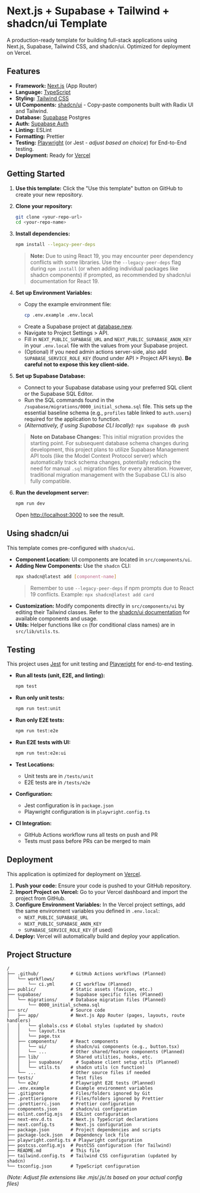 # Next.js + Supabase + Tailwind + shadcn/ui Template

A production-ready template for building full-stack applications using Next.js, Supabase, Tailwind CSS, and shadcn/ui. Optimized for deployment on Vercel.

## Features

*   **Framework:** [Next.js](https://nextjs.org/) (App Router)
*   **Language:** [TypeScript](https://www.typescriptlang.org/)
*   **Styling:** [Tailwind CSS](https://tailwindcss.com/)
*   **UI Components:** [shadcn/ui](https://ui.shadcn.com/) - Copy-paste components built with Radix UI and Tailwind.
*   **Database:** [Supabase](https://supabase.com/) Postgres
*   **Auth:** [Supabase Auth](https://supabase.com/auth)
*   **Linting:** ESLint
*   **Formatting:** Prettier
*   **Testing:** [Playwright](https://playwright.dev/) (or Jest - *adjust based on choice*) for End-to-End testing.
*   **Deployment:** Ready for [Vercel](https://vercel.com/)

## Getting Started

1.  **Use this template:** Click the "Use this template" button on GitHub to create your new repository.
2.  **Clone your repository:**
    ```bash
    git clone <your-repo-url>
    cd <your-repo-name>
    ```
3.  **Install dependencies:**
    ```bash
    npm install --legacy-peer-deps
    ```
    > **Note:** Due to using React 19, you may encounter peer dependency conflicts with some libraries. Use the `--legacy-peer-deps` flag during `npm install` (or when adding individual packages like shadcn components) if prompted, as recommended by shadcn/ui documentation for React 19.
4.  **Set up Environment Variables:**
    *   Copy the example environment file:
        ```bash
        cp .env.example .env.local
        ```
    *   Create a Supabase project at [database.new](https://database.new).
    *   Navigate to Project Settings > API.
    *   Fill in `NEXT_PUBLIC_SUPABASE_URL` and `NEXT_PUBLIC_SUPABASE_ANON_KEY` in your `.env.local` file with the values from your Supabase project.
    *   (Optional) If you need admin actions server-side, also add `SUPABASE_SERVICE_ROLE_KEY` (found under API > Project API keys). **Be careful not to expose this key client-side.**
5.  **Set up Supabase Database:**
    *   Connect to your Supabase database using your preferred SQL client or the Supabase SQL Editor.
    *   Run the SQL commands found in the `/supabase/migrations/0000_initial_schema.sql` file. This sets up the essential baseline schema (e.g., `profiles` table linked to `auth.users`) required for the application to function.
    *   *(Alternatively, if using Supabase CLI locally):* `npx supabase db push`

    > **Note on Database Changes:** This initial migration provides the starting point. For subsequent database schema changes during development, this project plans to utilize Supabase Management API tools (like the Model Context Protocol server) which automatically track schema changes, potentially reducing the need for manual `.sql` migration files for every alteration. However, traditional migration management with the Supabase CLI is also fully compatible.

6.  **Run the development server:**
    ```bash
    npm run dev
    ```
    Open [http://localhost:3000](http://localhost:3000) to see the result.

## Using shadcn/ui

This template comes pre-configured with `shadcn/ui`.

*   **Component Location:** UI components are located in `src/components/ui`.
*   **Adding New Components:** Use the `shadcn` CLI:
    ```bash
    npx shadcn@latest add [component-name]
    ```
    > Remember to use `--legacy-peer-deps` if npm prompts due to React 19 conflicts.
    Example: `npx shadcn@latest add card`
*   **Customization:** Modify components directly in `src/components/ui` by editing their Tailwind classes. Refer to the [shadcn/ui documentation](https://ui.shadcn.com/docs) for available components and usage.
*   **Utils:** Helper functions like `cn` (for conditional class names) are in `src/lib/utils.ts`.

## Testing

This project uses [Jest](https://jestjs.io/) for unit testing and [Playwright](https://playwright.dev/) for end-to-end testing.

*   **Run all tests (unit, E2E, and linting):**
    ```bash
    npm test
    ```

*   **Run only unit tests:**
    ```bash
    npm run test:unit
    ```

*   **Run only E2E tests:**
    ```bash
    npm run test:e2e
    ```

*   **Run E2E tests with UI:**
    ```bash
    npm run test:e2e:ui
    ```

*   **Test Locations:** 
    - Unit tests are in `/tests/unit`
    - E2E tests are in `/tests/e2e`

*   **Configuration:** 
    - Jest configuration is in `package.json`
    - Playwright configuration is in `playwright.config.ts`

*   **CI Integration:**
    - GitHub Actions workflow runs all tests on push and PR
    - Tests must pass before PRs can be merged to main

## Deployment

This application is optimized for deployment on [Vercel](https://vercel.com/).

1.  **Push your code:** Ensure your code is pushed to your GitHub repository.
2.  **Import Project on Vercel:** Go to your Vercel dashboard and import the project from GitHub.
3.  **Configure Environment Variables:** In the Vercel project settings, add the same environment variables you defined in `.env.local`:
    *   `NEXT_PUBLIC_SUPABASE_URL`
    *   `NEXT_PUBLIC_SUPABASE_ANON_KEY`
    *   `SUPABASE_SERVICE_ROLE_KEY` (if used)
4.  **Deploy:** Vercel will automatically build and deploy your application.

## Project Structure

```
/
├── .github/            # GitHub Actions workflows (Planned)
│   └── workflows/
│       └── ci.yml      # CI workflow (Planned)
├── public/             # Static assets (favicon, etc.)
├── supabase/           # Supabase specific files (Planned)
│   └── migrations/     # Database migration files (Planned)
│       └── 0000_initial_schema.sql
├── src/                # Source code
│   ├── app/            # Next.js App Router (pages, layouts, route handlers)
│   │   └── globals.css # Global styles (updated by shadcn)
│   │   └── layout.tsx
│   │   └── page.tsx
│   ├── components/     # React components
│   │   └── ui/         # shadcn/ui components (e.g., button.tsx)
│   │   └── ...         # Other shared/feature components (Planned)
│   ├── lib/            # Shared utilities, hooks, etc.
│   │   ├── supabase/     # Supabase client setup utils (Planned)
│   │   └── utils.ts    # shadcn utils (cn function)
│   └── ...             # Other source files if needed
├── tests/              # Test files
│   └── e2e/            # Playwright E2E tests (Planned)
├── .env.example        # Example environment variables
├── .gitignore          # Files/folders ignored by Git
├── .prettierignore     # Files/folders ignored by Prettier
├── .prettierrc.json    # Prettier configuration
├── components.json     # shadcn/ui configuration
├── eslint.config.mjs   # ESLint configuration
├── next-env.d.ts       # Next.js TypeScript declarations
├── next.config.ts      # Next.js configuration
├── package.json        # Project dependencies and scripts
├── package-lock.json   # Dependency lock file
├── playwright.config.ts # Playwright configuration
├── postcss.config.mjs  # PostCSS configuration (for Tailwind)
├── README.md           # This file
├── tailwind.config.ts  # Tailwind CSS configuration (updated by shadcn)
└── tsconfig.json       # TypeScript configuration
```

*(Note: Adjust file extensions like .mjs/.js/.ts based on your actual config files)*